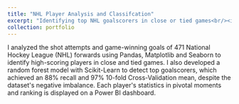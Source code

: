 ```yaml
---
title: "NHL Player Analysis and Classifcation"
excerpt: "Identifying top NHL goalscorers in close or tied games<br/><img src='/images/player_card.png'>"
collection: portfolio
---
```


I analyzed the shot attempts and game-winning goals of 471 National Hockey League (NHL) forwards using Pandas, Matplotlib and Seaborn to identify high-scoring players in close and tied games. I also developed a random forest model with Scikit-Learn to detect top goalscorers, which achieved an 88% recall and 97% 10-fold Cross-Validation mean, despite the dataset's negative imbalance. Each player's statistics in pivotal moments and ranking is displayed on a Power BI dashboard.
